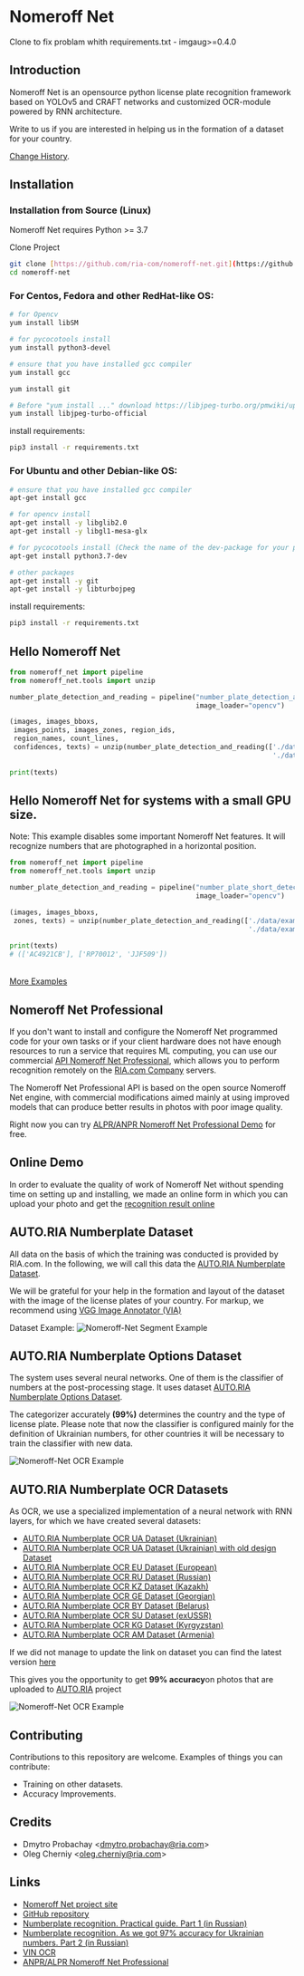 # Nomeroff Net
Clone to fix problam whith requirements.txt - imgaug>=0.4.0
## Introduction
Nomeroff Net is an opensource python license plate 
recognition framework based on YOLOv5 and CRAFT 
networks and customized OCR-module powered by RNN architecture.

Write to us if you are interested in helping us in the formation of a dataset for your country.

[Change History](https://github.com/ria-com/nomeroff-net/blob/master/History.md).

## Installation

### Installation from Source (Linux)

Nomeroff Net requires Python >= 3.7

Clone Project
```bash
git clone [https://github.com/ria-com/nomeroff-net.git](https://github.com/andretisch/nomeroff-net.git)
cd nomeroff-net
```

### For Centos, Fedora and other RedHat-like OS:
```bash
# for Opencv
yum install libSM

# for pycocotools install 
yum install python3-devel 

# ensure that you have installed gcc compiler
yum install gcc

yum install git

# Before "yum install ..." download https://libjpeg-turbo.org/pmwiki/uploads/Downloads/libjpeg-turbo.repo to /etc/yum.repos.d/
yum install libjpeg-turbo-official
```

install requirements:
```bash
pip3 install -r requirements.txt 
```

### For Ubuntu and other Debian-like OS:
```bash
# ensure that you have installed gcc compiler
apt-get install gcc

# for opencv install
apt-get install -y libglib2.0
apt-get install -y libgl1-mesa-glx

# for pycocotools install (Check the name of the dev-package for your python3)
apt-get install python3.7-dev

# other packages
apt-get install -y git
apt-get install -y libturbojpeg
```

install requirements:
```bash
pip3 install -r requirements.txt 
```

## Hello Nomeroff Net

```python
from nomeroff_net import pipeline
from nomeroff_net.tools import unzip

number_plate_detection_and_reading = pipeline("number_plate_detection_and_reading", 
                                              image_loader="opencv")

(images, images_bboxs, 
 images_points, images_zones, region_ids, 
 region_names, count_lines, 
 confidences, texts) = unzip(number_plate_detection_and_reading(['./data/examples/oneline_images/example1.jpeg', 
                                                                 './data/examples/oneline_images/example2.jpeg']))
 
print(texts)
```

## Hello Nomeroff Net for systems with a small GPU size.
Note: This example disables some important Nomeroff Net features. It will recognize numbers that are photographed in a horizontal position.

```python
from nomeroff_net import pipeline
from nomeroff_net.tools import unzip

number_plate_detection_and_reading = pipeline("number_plate_short_detection_and_reading", 
                                              image_loader="opencv")

(images, images_bboxs,
 zones, texts) = unzip(number_plate_detection_and_reading(['./data/examples/oneline_images/example1.jpeg', 
                                                           './data/examples/oneline_images/example2.jpeg']))
 
print(texts)
# (['AC4921CB'], ['RP70012', 'JJF509'])
```


<br><a href="https://github.com/ria-com/nomeroff-net/tree/master/examples">More Examples</a>


## Nomeroff Net Professional

If you don't want to install and configure the Nomeroff Net programmed code for your own tasks or if your client hardware does not have enough resources to run a service that requires ML computing, you can use our commercial [API Nomeroff Net Professional](https://ai.ria.com/ANPR-NomeroffNetProfessional), which allows you to perform recognition remotely on the [RIA.com Сompany](https://ria.company) servers.

The Nomeroff Net Professional API is based on the open source Nomeroff Net engine, with commercial modifications aimed mainly at using improved models that can produce better results in photos with poor image quality.

Right now you can try [ALPR/ANPR Nomeroff Net Professional Demo](https://ai.ria.com/ANPR-NomeroffNetProfessional#ANPR-demo) for free.

## Online Demo
In order to evaluate the quality of work of Nomeroff Net without spending time on setting up and installing, we made an online form in which you can upload your photo and get the [recognition result online](https://nomeroff.net.ua/onlinedemo.html)

## AUTO.RIA Numberplate Dataset
All data on the basis of which the training was conducted is provided by RIA.com. 
In the following, we will call this data the [AUTO.RIA Numberplate Dataset](https://nomeroff.net.ua/datasets/autoriaNumberplateDataset-2021-07-21.zip).

We will be grateful for your help in the formation and layout of the dataset with the image of the license plates of your country. For markup, we recommend using [VGG Image Annotator (VIA)](http://www.robots.ox.ac.uk/~vgg/software/via/)

Dataset Example:
<img src="https://github.com/ria-com/nomeroff-net/raw/master/public/images/segment_example.png" alt="Nomeroff-Net Segment Example"/>

## AUTO.RIA Numberplate Options Dataset
The system uses several neural networks. One of them is the classifier of numbers at the post-processing stage. It uses dataset
[AUTO.RIA Numberplate Options Dataset](https://nomeroff.net.ua/datasets/autoriaNumberplateOptionsDataset-2021-09-03.zip).

The categorizer accurately **(99%)** determines the country and the type of license plate. Please note that now the classifier is configured
mainly for the definition of Ukrainian numbers, for other countries it will be necessary to train the classifier with new data.

<img src="https://nomeroff.net.ua/images/nn/clfctr_example.png" alt="Nomeroff-Net OCR Example"/>

## AUTO.RIA Numberplate OCR Datasets
As OCR, we use a specialized implementation of a neural network with RNN layers,
for which we have created several datasets:
  * [AUTO.RIA Numberplate OCR UA Dataset (Ukrainian)](https://nomeroff.net.ua/datasets/autoriaNumberplateOcrUa-2021-08-25.zip)
  * [AUTO.RIA Numberplate OCR UA Dataset (Ukrainian) with old design Dataset](https://nomeroff.net.ua/datasets/autoriaNumberplateOcrUa-1995-2021-09-03.zip)
  * [AUTO.RIA Numberplate OCR EU Dataset (European)](https://nomeroff.net.ua/datasets/autoriaNumberplateOcrEu-2021-09-02.zip)
  * [AUTO.RIA Numberplate OCR RU Dataset (Russian)](https://nomeroff.net.ua/datasets/autoriaNumberplateOcrRu-2021-09-01.zip)
  * [AUTO.RIA Numberplate OCR KZ Dataset (Kazakh)](https://nomeroff.net.ua/datasets/autoriaNumberplateOcrKz-2019-04-26.zip)
  * [AUTO.RIA Numberplate OCR GE Dataset (Georgian)](https://nomeroff.net.ua/datasets/autoriaNumberplateOcrGe-2019-07-06.zip)
  * [AUTO.RIA Numberplate OCR BY Dataset (Belarus)](https://nomeroff.net.ua/datasets/autoriaNumberplateOcrBy-2021-08-27.zip)
  * [AUTO.RIA Numberplate OCR SU Dataset (exUSSR)](https://nomeroff.net.ua/datasets/autoriaNumberplateOcrSu-2021-09-03.zip)
  * [AUTO.RIA Numberplate OCR KG Dataset (Kyrgyzstan)](https://nomeroff.net.ua/datasets/autoriaNumberplateOcrKg-2020-12-31.zip)
  * [AUTO.RIA Numberplate OCR AM Dataset (Armenia)](https://nomeroff.net.ua/datasets/autoriaNumberplateOcrAm-2021-05-20-all-draft.zip)

If we did not manage to update the link on dataset you can find the latest version 
[here](https://nomeroff.net.ua/datasets/)

This gives you the opportunity to get **99% accuracy**on photos that are uploaded to 
[AUTO.RIA](https://auto.ria.com) project

<img src="https://nomeroff.net.ua/images/nn/ocr_example.png" alt="Nomeroff-Net OCR Example"/>

## Contributing
Contributions to this repository are welcome. Examples of things you can contribute:
  * Training on other datasets.
  * Accuracy Improvements.

## Credits
  * Dmytro Probachay &lt;dmytro.probachay@ria.com&gt;
  * Oleg Cherniy &lt;oleg.cherniy@ria.com&gt;

## Links
  * [Nomeroff Net project site](https://nomeroff.net.ua/)
  * [GitHub repository](https://github.com/ria-com/nomeroff-net)
  * [Numberplate recognition. Practical guide. Part 1 (in Russian)](https://habr.com/ru/post/432444/)
  * [Numberplate recognition. As we got 97% accuracy for Ukrainian numbers. Part 2 (in Russian)](https://habr.com/ru/post/439330/)
  * [VIN OCR](https://ai.ria.com/VIN-OCR)
  * [ANPR/ALPR Nomeroff Net Professional](https://ai.ria.com/ANPR-NomeroffNetProfessional)
